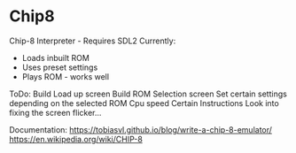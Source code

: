 # Chip8
Chip-8 Interpreter - 
Requires SDL2
Currently:
- Loads inbuilt ROM
- Uses preset settings
- Plays ROM - works well

ToDo:
Build Load up screen
Build ROM Selection screen
Set certain settings depending on the selected ROM
   Cpu speed
   Certain Instructions
Look into fixing the screen flicker...
   

Documentation:
https://tobiasvl.github.io/blog/write-a-chip-8-emulator/
https://en.wikipedia.org/wiki/CHIP-8
